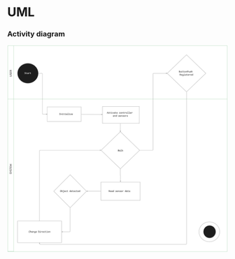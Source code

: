 # UML

### Activity diagram

![activity diagram](https://github.com/martintara/creepy/blob/main/uml/activity%20diagram%20v01.png)
